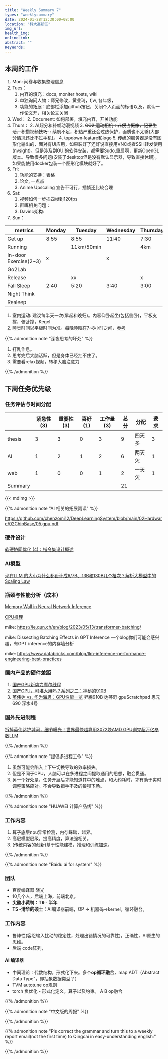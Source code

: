 ```yaml
---
title: "Weekly Summary 7"
types: "weeklysummary"
date: 2024-01-28T12:30:00+08:00
location: "科大高新区"
img_url: 
health_img:
onlineLink: 
abstract: ""
KeyWords:
---
```




## 本周的工作

1. Mon: 问卷与收集整理信息
2. Tues：
    1. 内容的填充：docs, moniter hosts, wiki
    2. 单独询问人物：师兄修改，黄业琦，fjw, 各年级，
    3. 功能的拓展：底部栏添加github按钮，关闭个人页面的标语以及，默认一作论文开，相关论文关闭
3. Wed：
    2. Document: 如何部署，填充内容，开关功能
4. Thurs：
    2. AI超分和补帧动漫视频
    3. ~~GO2 运动相机：非侵占摄像，记录生活，积攒视频技巧.~~ : 续航不足，积热严重还会过热保护，画质也不太够(大部分情况还比不过手机)。
    4. ~~topdown feature和logo~~
    5. 传统的服务器是没有图形化输出的，面对有UI应用，如果装好了还好说直接用VNC或者SSH转发使用(nvsight)。但是涉及到GUI的软件安装，都需要Sudo,重启啊，更新OpenGL版本。导致很多问题(安装了desktop但是没有默认显示器，导致直接休眠)。如果能使用docker包装一个图形化模块就好了。
5. Fri:
    1. 功能的支持：表格
    2. 论文, 一点点
    3. Anime Upscaling 宣告不可行，插帧还比较合理
6. Sat:
   1. 视频如何一步插四帧到120fps
   2. 群晖相关问题：
   3. Davinc架构:
7. Sun：

| metrics               | Monday | Tuesday    | Wednesday | Thursday | Friday | Saturday | Sunday |
|-----------------------|--------|------------|-----------|----------|--------|----------|--------|
| Get up                | 8:55   | 8:55       | 11:40     | 7:30     | 8:50   | 11:15    | 8:20   |
| Running               |        | 11km/50min |           | 4km      |        |          |        |
| In-door Exercise(2~3) | x      |            | x         |          |        | xx       |        |
| Go2Lab                |        |            |           |          |        | x        |        |
| Release               |        | xx         |           | x        | x      | x        |        |
| Fall Sleep            | 2:40   | 5:20       | 3:40      | 3:00     | 4:50   | 3:40     |        |
| Night Think           |        |            |           |          |        |          |        |
| Resleep               |        |            |           |          |        |          |        |

1. 室内运动: 建议每半天一次(早起和晚归)。内容仰卧起坐(包括侧卧)，平板支撑，俯卧撑，Kegel
2. 睡觉时间以平板时间为准。每晚睡眠在7~8小时之间，[参考](https://mp.weixin.qq.com/s/00AkJ1ZiILIRGZQMHwvpgA)

{{% admonition note "深夜思考的坏处" %}}

1. 打乱作息。
2. 思考完后大脑活跃，但是身体已经扛不住了。
3. 需要看relax视频，转移大脑注意力

{{% /admonition %}}


## 下周任务优先级

 
### 任务评估与时间分配

|         | 紧急性(3) | 重要性(3) | 喜好(1) | 工作量(3) | 总分 | 分配   | 要求 |
|---------|-----------|-----------|---------|-----------|------|--------|------|
| thesis  | 3         | 3         | 0       | 3         | 9    | 四天多 | 3    |
| AI      | 1         | 2         | 1       | 2         | 6    | 两天欠 | 1    |
| web     | 1         | 0         | 0       | 1         | 2    | 一天欠 | 1    |
| Summary |           |           |         |           | 21   |        |      |

{{< mdImg >}}

{{% admonition note "AI 相关的拓展阅读" %}}

<!-- []() -->

<https://github.com/chenzomi12/DeepLearningSystem/blob/main/02Hardware/02ChipBase/05.gpu.pdf>

### 硬件设计

[软硬协同优化 (4)：指令集设计概述](https://mp.weixin.qq.com/s/aTsfKlih9pv-l-Q-iqKLcw)

### AI模型

[现在LLM 的大小为什么都设计成6/7B、13B和130B几个档次？解析大模型中的Scaling Law](https://mp.weixin.qq.com/s/-JwiRvYAo61RG6iHHhwmVg)

### 瓶颈与性能分析（成本）

[Memory Wall in Neural Network Inference](https://blog.csdn.net/qq_49588762/article/details/135528513)

[CPU推理](https://mp.weixin.qq.com/s/vb1U_tQ79rsNjUwuTUoD9Q)

mike:
<https://le.qun.ch/en/blog/2023/05/13/transformer-batching/>

mike:
Dissecting Batching Effects in GPT Inference 一个blog你们可能会感兴趣，有GPT inference的内存墙分析

mike:
<https://www.databricks.com/blog/llm-inference-performance-engineering-best-practices>

### 国内产品的硬件差距

1. [国产GPU新势力摩尔线程](https://mp.weixin.qq.com/s/u-hwp7kBTW7fOgDlNNKkRQ)
2. [国产GPU，可堪大用吗？系列之二：神秘的910B](https://mp.weixin.qq.com/s/olWs3I5kHSNPQhSe-SjKcw)
2. [英伟达 vs. 华为海思：GPU性能一览](https://mp.weixin.qq.com/s/d8rdGy8NNbxyqNVU8y11WQ)
昇腾910B 达芬奇 gpuScratchpad
思元690
深水4号

### 国外先进制程

[拆掉英伟达护城河，细节曝光！世界最快超算用3072块AMD GPU训完超万亿参数LLM](https://mp.weixin.qq.com/s/QPAxuBmrr1O6H0LjwiMMxA)


{{% /admonition %}}


{{% admonition note "提倡多进程工作" %}}

1. 虽然可能会陷入上下午切换导致的效率损失。
2. 但是不同于CPU，人脑可以在多进程之间提取通用的思想，融会贯通。
3. 另一个好处是，任务开展后才能知道其中的难点，和大约耗时，才有助于实时调整策略应对。不会导致措手不及的狼狈下场。

{{% /admonition %}}

{{% admonition note "HUAWEI 计算产品线" %}}

### 工作内容

1. 算子底层npu异常检测，内存踩踏，越界。
2. 高层模型层级，提高精度，算法强相关。
3. (传统内容的创新)基于性能建模，推理和训练加速。

{{% /admonition %}}

{{% admonition note "Baidu ai for system" %}}

### 团队

- 百度编译器 晓光
- 10几个人，后端上海，前端北京。
- **尖酸小黄鸭：T9 - 半年**
- **T5 -清华的硕士**：AI编译器前端，OP → 机器码→kernel。循环融合。

### 工作内容

- 鲁棒性(容忍输入扰动的稳定性，处理出错情况的可靠性)，正确性，AI原生的思维。
- 后端 code阵列，

#### AI 编译器

- 中间理论：代数结构，形式化下来。多个**op循环融合**，map ADT（Abstract Data Type"，即抽象数据类型？）
- TVM autotune op规则
- torch 负优化 - 形式化定义，算子以及约束。 A B op融合

{{% /admonition %}}

{{% admonition note "中文版的周报" %}}

{{% /admonition %}}

{{% admonition note "Pls correct the grammar and turn this to a weekly report email(not the first time) to Qingcai in easy-understanding english:" %}}

{{% /admonition %}}
